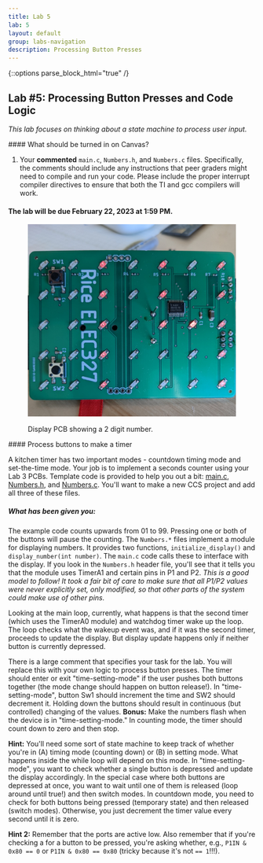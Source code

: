 ```yaml
---
title: Lab 5
lab: 5
layout: default
group: labs-navigation
description: Processing Button Presses
---
```


{::options parse_block_html="true" /}

## Lab #5: Processing Button Presses and Code Logic

_This lab focuses on thinking about a state machine to process user input._

<div class="alert alert-danger" role="alert">
#### What should be turned in on Canvas?

  1. Your **commented** `main.c`, `Numbers.h`, and `Numbers.c` files. Specifically, the comments
  should include any instructions that peer graders might need to compile and run your code. Please
  include the proper interrupt compiler directives to ensure that both the TI and gcc compilers will
  work.

#### The lab will be due February 22, 2023 at 1:59 PM. 

</div>

<div class="row">
<div class="col-md-3 col-sm-6 col-xs-6">
<figure class="figure">
<a href="Counter.jpg"> <img src="Counter.jpg"
    class="figure-img img-fluid rounded" alt="APA102 Strip"></a>
<figcaption class="figure-caption"><p>Display PCB showing a 2 digit number.</p></figcaption>
</figure>

</div>
<div class="col-md-9 col-sm-12 col-xs-12">
#### Process buttons to make a timer

A kitchen timer has two important modes - countdown timing mode and set-the-time mode. Your job is
to implement a seconds counter using your Lab 3 PCBs. Template code is provided to help you out a
bit: [main.c](https://github.com/ckemere/ELEC327/raw/master/Labs/Lab5/main.c),
[Numbers.h](https://github.com/ckemere/ELEC327/raw/master/Labs/Lab5/Numbers.h), and
[Numbers.c](https://github.com/ckemere/ELEC327/raw/master/Labs/Lab5/Numbers.c). You'll want to make
a new CCS project and add all three of these files.

##### What has been given you:
The example code counts upwards from 01 to 99. Pressing one or both of the buttons will pause the
counting. The `Numbers.*` files implement a module for displaying numbers. It provides two
functions, `initialize_display()` and `display_number(int number)`. The `main.c` code calls these to
interface with the display. If you look in the `Numbers.h` header file, you'll see that it tells you
that the module uses TimerA1 and certain pins in P1 and P2. *This is a good model to follow! It took
a fair bit of care to make sure that all P1/P2 values were never explicitly set, only modified, so
that other parts of the system could make use of other pins.* 

Looking at the main loop, currently, what happens is that the second timer (which uses the TimerA0
module) and watchdog timer wake up the loop. The loop checks what the wakeup event was, and if it
was the second timer, proceeds to update the display. But display update happens only if neither
button is currently depressed.

There is a large comment that specifies your task for the lab. You will replace this with your own
logic to process button presses. The timer should enter or exit "time-setting-mode" if the user
pushes both buttons together (the mode change should happen on button release!). In
"time-setting-mode", button Sw1 should increment the time and SW2 should decrement it. Holding down
the buttons should result in continuous (but controlled) changing of the values. **Bonus:** Make the
numbers flash when the device is in "time-setting-mode." In counting mode, the timer should count
down to zero and then stop.

**Hint:** You'll need some sort of state machine to keep track of whether you're in (A) timing mode (counting
down) or (B) in setting mode. What happens inside the while loop will depend on this mode. In
"time-setting-mode", you want to check whether a single button is depressed and update the display
accordingly. In the special case where both buttons are depressed at once, you want to wait until
one of them is released (loop around until true!) and then switch modes. In countdown mode, you need
to check for both buttons being pressed (temporary state) and then released (switch modes).
Otherwise, you just decrement the timer value every second until it is zero.

**Hint 2:** Remember that the ports are active low. Also remember that if you're checking a for a
button to be pressed, you're asking whether, e.g.,  `P1IN & 0x80 == 0` or `P1IN & 0x80 == 0x80`
(tricky because it's not `== 1`!!!). 


</div>
</div>
